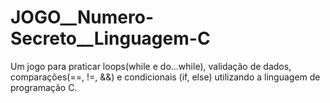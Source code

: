 # JOGO__Numero-Secreto__Linguagem-C
Um jogo para praticar loops(while e do...while), validação de dados, comparações(==, !=, &amp;&amp;) e condicionais (if, else) utilizando a linguagem de programação C.
